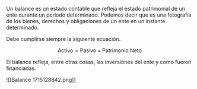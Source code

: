 Un balance es un estado contable que refleja el estado patrimonial de un ente durante un período determinado. Podemos decir que es una fotografía de los bienes, derechos y obligaciones de un ente en un instante determinado.

Debe cumplirse siempre la siguiente ecuación.

$$
\text{Activo} = \text{Pasivo} + \text{Patrimonio Neto}
$$

El balance refleja, entre otras cosas, las inversiones del ente y como fueron financiadas.

![[Balance 1715128842.png]]
